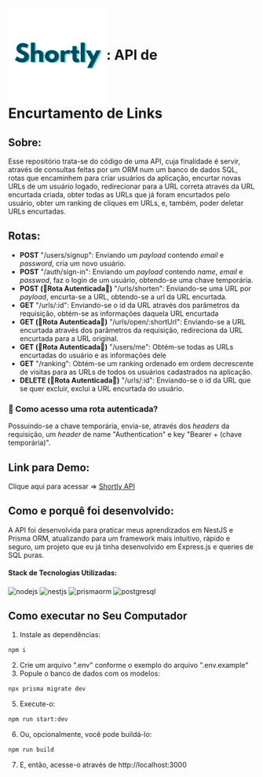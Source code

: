 <h1><img align="center" width="200px" src="./logo-full.png"/>: API de Encurtamento de Links</h1>

<h2>Sobre:</h2>
<div text-align="center" align="left">
<p>Esse repositório trata-se do código de uma API, cuja finalidade é servir, através de consultas feitas por um ORM num um banco de dados SQL, rotas que encaminhem para criar usuários da aplicação, encurtar novas URLs de um usuário logado, redirecionar para a URL correta através da URL encurtada criada, obter todas as URLs que já foram encurtados pelo usuário, obter um ranking de cliques em URLs, e, também, poder deletar URLs encurtadas. </p>
</div>

<div align="left">
<h2>Rotas:</h2>

<ul align="left">
  <li align="left"><strong>POST</strong> "/users/signup": Enviando um <i>payload</i> contendo <i>email</i> e <i>password</i>, cria um novo usuário.</li>
 <li align="left"><strong>POST</strong> "/auth/sign-in": Enviando um <i>payload</i> contendo <i>name</i>, <i>email</i> e <i>passwod</i>, faz o login de um usuário, obtendo-se uma chave temporária.</li>
 <li align="left"><strong>POST (🔑Rota Autenticada🔑)</strong> "/urls/shorten": Enviando-se uma URL por <i>payload</i>, encurta-se a URL, obtendo-se a url da URL encurtada. </li>
 <li align="left"><strong>GET</strong> "/urls/:id": Enviando-se o id da URL através dos parâmetros da requisição, obtém-se as informações daquela URL encurtada</li>
 <li align="left"><strong>GET (🔑Rota Autenticada🔑)</strong> "/urls/open/:shortUrl": Enviando-se a URL encurtada através dos parâmetros da requisição, redireciona da URL encurtada para a URL original.</li>
 <li align="left"><strong>GET (🔑Rota Autenticada🔑)</strong> "/users/me": Obtém-se todas as URLs encurtadas do usuário e as informações dele </li>
 <li align="left"><strong>GET</strong> "/ranking": Obtém-se um ranking ordenado em ordem decrescente de visitas para as URLs de todos os usuários cadastrados na aplicação.</li>
 <li align="left"><strong>DELETE (🔑Rota Autenticada🔑)</strong> "/urls/:id": Enviando-se o id da URL que se quer excluir, exclui a URL encurtada do usuário.</li>
</ul>
  
  <h3>🤔 Como acesso uma rota autenticada?</h3>
  <p> Possuindo-se a chave temporária, envia-se, através dos <i>headers</i> da requisição, um <i>header</i> de name "Authentication" e key "Bearer + (chave temporária)".</p>

</div>

<div align="left">
<h2>Link para Demo:</h2>
Clique aqui para acessar => <a href="https://uptight-lingerie-ox.cyclic.app" >Shortly API</a>
</div>

<div align="left">
<h2>Como e porquê foi desenvolvido:</h2>
<p>A API foi desenvolvida para praticar meus aprendizados em NestJS e Prisma ORM, atualizando para um framework mais intuitivo, rápido e seguro, um projeto que eu já tinha desenvolvido em Express.js e queries de SQL puras.   </p>
<h4>Stack de Tecnologias Utilizadas:</h4>
  <img alt="nodejs" align="center" src="https://img.shields.io/badge/Node.js-43853D?style=for-the-badge&logo=node.js&logoColor=white"/>
  <img alt="nestjs" align="center" src="https://img.shields.io/badge/nestjs-%23E0234E.svg?style=for-the-badge&logo=nestjs&logoColor=white"/>
  <img alt="prismaorm" align="center" src="https://img.shields.io/badge/Prisma-3982CE?style=for-the-badge&logo=Prisma&logoColor=white"/>
  <img alt="postgresql" align="center" src="https://img.shields.io/badge/PostgreSQL-316192?style=for-the-badge&logo=postgresql&logoColor=white"/>
</div>

## Como executar no Seu Computador
1. Instale as dependências:
```bash
npm i
```
2. Crie um arquivo ".env" conforme o exemplo do arquivo ".env.example"
3. Popule o banco de dados com os modelos:
```bash
npx prisma migrate dev
```
5. Execute-o:
```bash
npm run start:dev
```
6. Ou, opcionalmente, você pode buildá-lo:
```bash
npm run build
```
7. E, então, acesse-o através de http://localhost:3000
